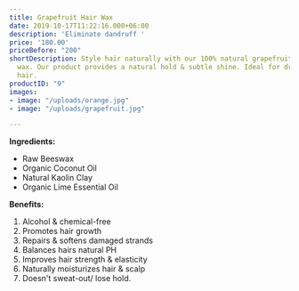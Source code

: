 ```yaml
---
title: Grapefruit Hair Wax
date: 2019-10-17T11:22:16.000+06:00
description: 'Eliminate dandruff '
price: '180.00'
priceBefore: "200"
shortDescription: Style hair naturally with our 100% natural grapefruit scented hair
  wax. Our product provides a natural hold & subtle shine. Ideal for dry or damaged
  hair.
productID: "9"
images:
- image: "/uploads/orange.jpg"
- image: "/uploads/grapefruit.jpg"

---
```

**Ingredients:**

* Raw Beeswax
* Organic Coconut Oil
* Natural Kaolin Clay
* Organic Lime Essential Oil

**Benefits:**

1. Alcohol & chemical-free
2. Promotes hair growth
3. Repairs & softens damaged strands
4. Balances hairs natural PH
5. Improves hair strength & elasticity
6. Naturally moisturizes hair & scalp
7. Doesn't sweat-out/ lose hold.